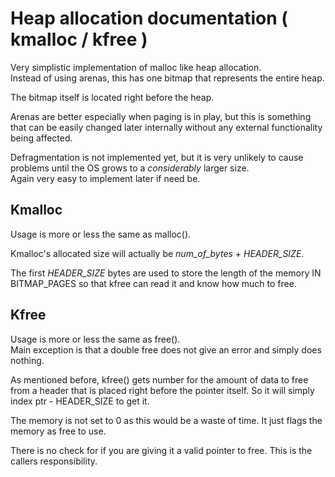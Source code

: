 # Heap allocation documentation ( kmalloc / kfree )

Very simplistic implementation of malloc like heap allocation.<br>
Instead of using arenas, this has one bitmap that represents the entire heap.

The bitmap itself is located right before the heap.

Arenas are better especially when paging is in play, but this is
something that can be easily changed later internally without any
external functionality being affected.

Defragmentation is not implemented yet, but it is very unlikely to cause
problems until the OS grows to a *considerably* larger size.<br>
Again very easy to implement later if need be.


## Kmalloc
Usage is more or less the same as malloc().

Kmalloc's allocated size will actually be *num_of_bytes* + *HEADER_SIZE*.

The first *HEADER_SIZE* bytes are used to store the length of the memory
IN BITMAP_PAGES so that kfree can read it and know how much to free.


## Kfree
Usage is more or less the same as free().<br>
Main exception is that a double free does not give an error and simply does nothing.

As mentioned before, kfree() gets number for the amount of data to free from a
header that is placed right before the pointer itself. So it will simply index
ptr - HEADER_SIZE to get it.

The memory is not set to 0 as this would be a waste of time. It just flags the memory as free to use.

There is no check for if you are giving it a valid pointer to free.
This is the callers responsibility.
